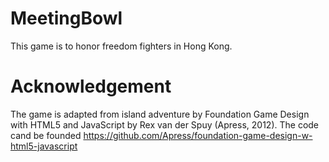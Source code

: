# MeetingBowl

This game is to honor freedom fighters in Hong Kong.



# Acknowledgement
The game is adapted from island adventure by Foundation Game Design with HTML5 and JavaScript by Rex van der Spuy (Apress, 2012). The code cand be founded https://github.com/Apress/foundation-game-design-w-html5-javascript

